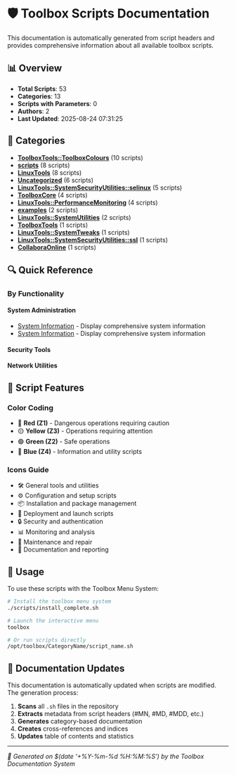 # 🛡️ Toolbox Scripts Documentation

This documentation is automatically generated from script headers and provides comprehensive information about all available toolbox scripts.

## 📊 Overview

- **Total Scripts**: 53
- **Categories**: 13
- **Scripts with Parameters**: 0
- **Authors**: 2
- **Last Updated**: 2025-08-24 07:31:25

## 📁 Categories

- **[ToolboxTools::ToolboxColours](ToolboxTools__ToolboxColours.md)** (10 scripts)
- **[scripts](scripts.md)** (8 scripts)
- **[LinuxTools](LinuxTools.md)** (8 scripts)
- **[Uncategorized](Uncategorized.md)** (6 scripts)
- **[LinuxTools::SystemSecurityUtilities::selinux](LinuxTools__SystemSecurityUtilities__selinux.md)** (5 scripts)
- **[ToolboxCore](ToolboxCore.md)** (4 scripts)
- **[LinuxTools::PerformanceMonitoring](LinuxTools__PerformanceMonitoring.md)** (4 scripts)
- **[examples](examples.md)** (2 scripts)
- **[LinuxTools::SystemUtilities](LinuxTools__SystemUtilities.md)** (2 scripts)
- **[ToolboxTools](ToolboxTools.md)** (1 scripts)
- **[LinuxTools::SystemTweaks](LinuxTools__SystemTweaks.md)** (1 scripts)
- **[LinuxTools::SystemSecurityUtilities::ssl](LinuxTools__SystemSecurityUtilities__ssl.md)** (1 scripts)
- **[CollaboraOnline](CollaboraOnline.md)** (1 scripts)

## 🔍 Quick Reference

### By Functionality

#### System Administration
- [System Information](examples.md#system-information) - Display comprehensive system information
- [System Information](examples.md#system-information) - Display comprehensive system information

#### Security Tools

#### Network Utilities

## 🎯 Script Features

### Color Coding
- 🔴 **Red (Z1)** - Dangerous operations requiring caution
- 🟡 **Yellow (Z3)** - Operations requiring attention
- 🟢 **Green (Z2)** - Safe operations
- 🔵 **Blue (Z4)** - Information and utility scripts

### Icons Guide
- 🛠️ General tools and utilities
- ⚙️ Configuration and setup scripts
- 📦 Installation and package management
- 🚀 Deployment and launch scripts
- 🔒 Security and authentication
- 📊 Monitoring and analysis
- 🔧 Maintenance and repair
- 📝 Documentation and reporting

## 📖 Usage

To use these scripts with the Toolbox Menu System:

```bash
# Install the toolbox menu system
./scripts/install_complete.sh

# Launch the interactive menu
toolbox

# Or run scripts directly
/opt/toolbox/CategoryName/script_name.sh
```

## 🔄 Documentation Updates

This documentation is automatically updated when scripts are modified. The generation process:

1. **Scans** all `.sh` files in the repository
2. **Extracts** metadata from script headers (#MN, #MD, #MDD, etc.)
3. **Generates** category-based documentation
4. **Creates** cross-references and indices
5. **Updates** table of contents and statistics

---

*📅 Generated on $(date '+%Y-%m-%d %H:%M:%S') by the Toolbox Documentation System*
